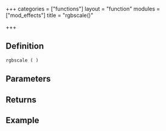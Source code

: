 +++
categories = ["functions"]
layout = "function"
modules = ["mod_effects"]
title = "rgbscale()"

+++

## Definition

    rgbscale ( )

## Parameters

## Returns

## Example
